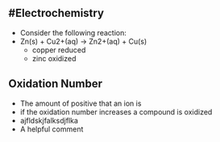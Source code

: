 ## #Electrochemistry
+ Consider the following reaction:
+ Zn(s) + Cu2+(aq) -> Zn2+(aq) + Cu(s)
    + copper reduced
    + zinc oxidized

## Oxidation Number
+ The amount of positive that an ion is
+ if the oxidation number increases a compound is oxidized
+ ajfldskjfalksdjflka
+ A helpful comment
